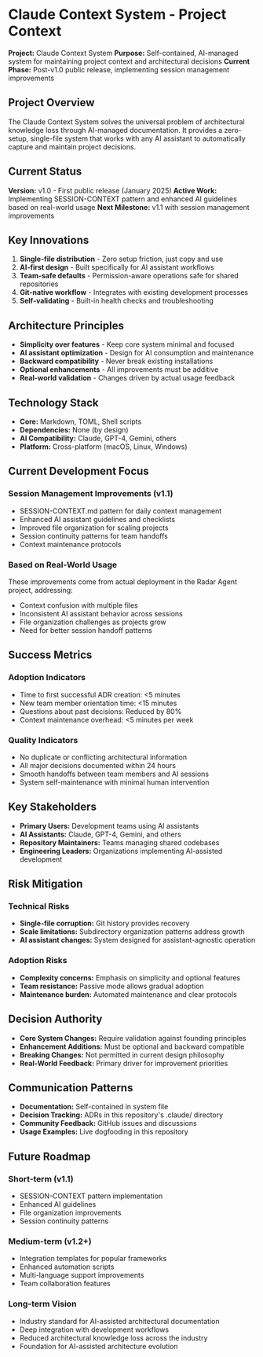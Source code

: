# Claude Context System - Project Context

**Project:** Claude Context System
**Purpose:** Self-contained, AI-managed system for maintaining project context and architectural decisions
**Current Phase:** Post-v1.0 public release, implementing session management improvements

## Project Overview

The Claude Context System solves the universal problem of architectural knowledge loss through AI-managed documentation. It provides a zero-setup, single-file system that works with any AI assistant to automatically capture and maintain project decisions.

## Current Status

**Version:** v1.0 - First public release (January 2025)
**Active Work:** Implementing SESSION-CONTEXT pattern and enhanced AI guidelines based on real-world usage
**Next Milestone:** v1.1 with session management improvements

## Key Innovations

1. **Single-file distribution** - Zero setup friction, just copy and use
2. **AI-first design** - Built specifically for AI assistant workflows
3. **Team-safe defaults** - Permission-aware operations safe for shared repositories
4. **Git-native workflow** - Integrates with existing development processes
5. **Self-validating** - Built-in health checks and troubleshooting

## Architecture Principles

- **Simplicity over features** - Keep core system minimal and focused
- **AI assistant optimization** - Design for AI consumption and maintenance
- **Backward compatibility** - Never break existing installations
- **Optional enhancements** - All improvements must be additive
- **Real-world validation** - Changes driven by actual usage feedback

## Technology Stack

- **Core:** Markdown, TOML, Shell scripts
- **Dependencies:** None (by design)
- **AI Compatibility:** Claude, GPT-4, Gemini, others
- **Platform:** Cross-platform (macOS, Linux, Windows)

## Current Development Focus

### Session Management Improvements (v1.1)
- SESSION-CONTEXT.md pattern for daily context management
- Enhanced AI assistant guidelines and checklists
- Improved file organization for scaling projects
- Session continuity patterns for team handoffs
- Context maintenance protocols

### Based on Real-World Usage
These improvements come from actual deployment in the Radar Agent project, addressing:
- Context confusion with multiple files
- Inconsistent AI assistant behavior across sessions
- File organization challenges as projects grow
- Need for better session handoff patterns

## Success Metrics

### Adoption Indicators
- Time to first successful ADR creation: <5 minutes
- New team member orientation time: <15 minutes
- Questions about past decisions: Reduced by 80%
- Context maintenance overhead: <5 minutes per week

### Quality Indicators
- No duplicate or conflicting architectural information
- All major decisions documented within 24 hours
- Smooth handoffs between team members and AI sessions
- System self-maintenance with minimal human intervention

## Key Stakeholders

- **Primary Users:** Development teams using AI assistants
- **AI Assistants:** Claude, GPT-4, Gemini, and others
- **Repository Maintainers:** Teams managing shared codebases
- **Engineering Leaders:** Organizations implementing AI-assisted development

## Risk Mitigation

### Technical Risks
- **Single-file corruption:** Git history provides recovery
- **Scale limitations:** Subdirectory organization patterns address growth
- **AI assistant changes:** System designed for assistant-agnostic operation

### Adoption Risks
- **Complexity concerns:** Emphasis on simplicity and optional features
- **Team resistance:** Passive mode allows gradual adoption
- **Maintenance burden:** Automated maintenance and clear protocols

## Decision Authority

- **Core System Changes:** Require validation against founding principles
- **Enhancement Additions:** Must be optional and backward compatible
- **Breaking Changes:** Not permitted in current design philosophy
- **Real-World Feedback:** Primary driver for improvement priorities

## Communication Patterns

- **Documentation:** Self-contained in system file
- **Decision Tracking:** ADRs in this repository's .claude/ directory
- **Community Feedback:** GitHub issues and discussions
- **Usage Examples:** Live dogfooding in this repository

## Future Roadmap

### Short-term (v1.1)
- SESSION-CONTEXT pattern implementation
- Enhanced AI guidelines
- File organization improvements
- Session continuity patterns

### Medium-term (v1.2+)
- Integration templates for popular frameworks
- Enhanced automation scripts
- Multi-language support improvements
- Team collaboration features

### Long-term Vision
- Industry standard for AI-assisted architectural documentation
- Deep integration with development workflows
- Reduced architectural knowledge loss across the industry
- Foundation for AI-assisted architecture evolution